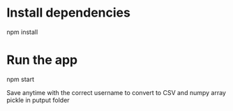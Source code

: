 # Install dependencies
npm install
# Run the app
npm start

Save anytime with the correct username to convert to CSV and numpy array pickle in putput folder
